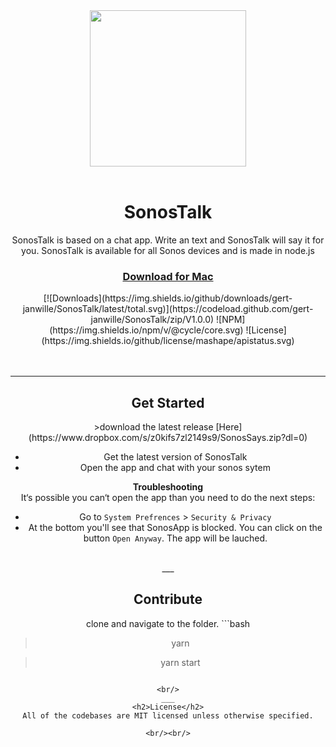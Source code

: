 <div align="center">
  <a href="https://github.com/gert-janwille/SonosTalk">
    <img width="250" heigth="250" src="https://raw.github.com/gert-janwille/SonosTalk/master/images/SonosTalk.png">
  </a>
  <br/>
  <br/>
  <h1>SonosTalk</h1>
  <p>
    SonosTalk is based on a chat app. Write an text and SonosTalk will say it for you. SonosTalk is available for all Sonos devices and is made in node.js
  <p>
</div>

<h3 align="center"><a href="https://www.dropbox.com/s/z0kifs7zl2149s9/SonosSays.zip?dl=0">Download for Mac</a></h3>

<div align="center">
  [![Downloads](https://img.shields.io/github/downloads/gert-janwille/SonosTalk/latest/total.svg)](https://codeload.github.com/gert-janwille/SonosTalk/zip/V1.0.0)
  ![NPM](https://img.shields.io/npm/v/@cycle/core.svg)
  ![License](https://img.shields.io/github/license/mashape/apistatus.svg)
<div/>
<br/><br/>

___
<h2>Get Started</h2>
>download the latest release [Here](https://www.dropbox.com/s/z0kifs7zl2149s9/SonosSays.zip?dl=0)

* Get the latest version of SonosTalk
* Open the app and chat with your sonos sytem


**Troubleshooting**
<br/>
It‘s possible you can‘t open the app than you need to do the next steps:
  * Go to `System Prefrences` > `Security & Privacy`
  * At the bottom you'll see that SonosApp is blocked. You can click on the button `Open Anyway`. The app will be lauched.



<br/>
___
<h2>Contribute</h2>
clone and navigate to the folder.
```bash

> yarn

> yarn start
```

<br/>
___
<h2>License</h2>
All of the codebases are MIT licensed unless otherwise specified.

<br/><br/>
